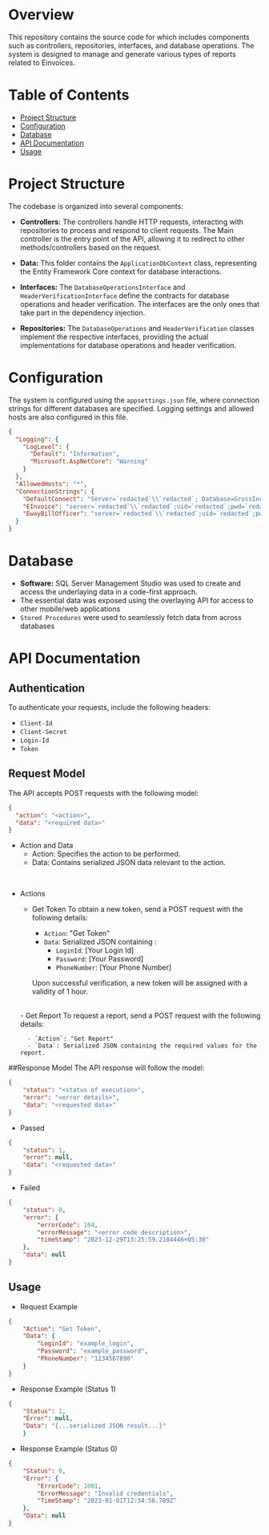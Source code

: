 # Overview

This repository contains the source code for which includes components such as controllers, repositories, interfaces, and database operations. The system is designed to manage and generate various types of reports related to Einvoices.
# Table of Contents

- [Project Structure](#project-structure)
- [Configuration](#configuration)
- [Database](#database)
- [API Documentation](#api-documentation)
- [Usage](#usage)

# Project Structure

The codebase is organized into several components:

- **Controllers:** The controllers handle HTTP requests, interacting with repositories to process and respond to client requests. The Main controller is the entry point of the API, allowing it to redirect to other methods/controllers based on the request.

- **Data:** This folder contains the `ApplicationDbContext` class, representing the Entity Framework Core context for database interactions.

- **Interfaces:** The `DatabaseOperationsInterface` and `HeaderVerificationInterface` define the contracts for database operations and header verification. The interfaces are the only ones that take part in the dependency injection.

- **Repositories:** The `DatabaseOperations` and `HeaderVerification` classes implement the respective interfaces, providing the actual implementations for database operations and header verification.

# Configuration

The system is configured using the `appsettings.json` file, where connection strings for different databases are specified. Logging settings and allowed hosts are also configured in this file.

```json
{
  "Logging": {
    "LogLevel": {
      "Default": "Information",
      "Microsoft.AspNetCore": "Warning"
    }
  },
  "AllowedHosts": "*",
  "ConnectionStrings": {
    "DefaultConnect": "Server=`redacted`\\`redacted`; Database=GrossIncomeDatabase; Trusted_Connection=True; Encrypt=False; MultipleActiveResultSets=true",
    "EInvoice": "server=`redacted`\\`redacted`;uid=`redacted`;pwd=`redacted`;database=`redacted`;Connect Timeout=120;MultipleActiveResultSets=False; Max Pool Size=120;TrustServerCertificate=True",
    "EwayBillOfficer": "server=`redacted`\\`redacted`;uid=`redacted`;pwd=`redacted`;database=`redacted`;Connect Timeout=120;MultipleActiveResultSets=False; Max Pool Size=12;TrustServerCertificate=True"
  }
}

```

# Database
- **Software:** SQL Server Management Studio was used to create and access the underlaying data in a code-first approach.
- The essential data was exposed using the overlaying API for access to other mobile/web applications
- `Stored Procedures` were used to seamlessly fetch data from across databases

# API Documentation

## Authentication

To authenticate your requests, include the following headers:

- `Client-Id`
- `Client-Secret`
- `Login-Id`
- `Token`

## Request Model

The API accepts POST requests with the following model:

```json
{
  "action": "<action>",
  "data": "<required data>"
}
```
- Action and Data
    - Action: Specifies the action to be performed.
    - Data: Contains serialized JSON data relevant to the action.
<br>

- Actions
    - Get Token
            To obtain a new token, send a POST request with the following details:

        - `Action`: "Get Token"
        - `Data`: Serialized JSON containing :
            - `LoginId`: [Your Login Id]
            - `Password`: [Your Password]
            - `PhoneNumber`: [Your Phone Number]

        Upon successful verification, a new token will be assigned with a validity of 1 hour.  
    <br>
    - Get Report
    To request a report, send a POST request with the following details:

        - `Action`: "Get Report"
        - `Data`: Serialized JSON containing the required values for the report.

##Response Model
The API response will follow the model:

```json
{
    "status": "<status of execution>",
    "error": "<error details>",
    "data": "<requested data>"
}
```
- Passed
```json
{
    "status": 1,
    "error": null,
    "data": "<requested data>"
}
```
- Failed
```json
{
    "status": 0,
    "error": {
        "errorCode": 104,
        "errorMessage": "<error code description>",
        "timeStamp": "2023-12-29T13:25:59.2184446+05:30"
    },
    "data": null
}
```
## Usage

- Request Example
```json
{
    "Action": "Get Token",
    "Data": {
        "LoginId": "example_login",
        "Password": "example_password",
        "PhoneNumber": "1234567890"
    }
}
```
- Response Example (Status 1)
```json
{
    "Status": 1,
    "Error": null,
    "Data": "{...serialized JSON result...}"
    }
```
- Response Example (Status 0)
```json
{
    "Status": 0,
    "Error": {
        "ErrorCode": 1001,
        "ErrorMessage": "Invalid credentials",
        "TimeStamp": "2023-01-01T12:34:56.789Z"
    },
    "Data": null
}
```
